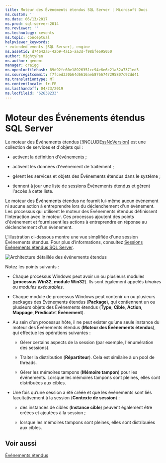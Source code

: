 ```yaml
---
title: Moteur des Événements étendus SQL Server | Microsoft Docs
ms.custom: ''
ms.date: 06/13/2017
ms.prod: sql-server-2014
ms.reviewer: ''
ms.technology: xevents
ms.topic: conceptual
helpviewer_keywords:
- extended events [SQL Server], engine
ms.assetid: d74642a5-42b9-4a15-aa3d-f98bfe695050
author: MightyPen
ms.author: genemi
manager: craigg
ms.openlocfilehash: 89d92fc60e18926351cc94e6e6c21a32a7371ed5
ms.sourcegitcommit: f7fced330b64d6616aeb8766747295807c92dd41
ms.translationtype: MT
ms.contentlocale: fr-FR
ms.lasthandoff: 04/23/2019
ms.locfileid: "62638233"
---
```

# <a name="sql-server-extended-events-engine"></a>Moteur des Événements étendus SQL Server
  Le moteur des Événements étendus [!INCLUDE[ssNoVersion](../../includes/ssnoversion-md.md)] est une collection de services et d'objets qui :  
  
-   activent la définition d'événements ;  
  
-   activent les données d'événement de traitement ;  
  
-   gèrent les services et objets des Événements étendus dans le système ;  
  
-   tiennent à jour une liste de sessions Événements étendus et gèrent l'accès à cette liste.  
  
 Le moteur des Événements étendus ne fournit lui-même aucun événement ni aucune action à entreprendre lors du déclenchement d'un événement. Les processus qui utilisent le moteur des Événements étendus définissent l'interaction avec le moteur. Ces processus ajoutent des points d'événement et fournissent les actions à entreprendre en réponse au déclenchement d'un événement.  
  
 L'illustration ci-dessous montre une vue simplifiée d'une session Événements étendus. Pour plus d’informations, consultez [Sessions Événements étendus SQL Server](sql-server-extended-events-sessions.md).  
  
 ![Architecture détaillée des événements étendus](../../database-engine/media/xearchitecturedetailed.gif "Architecture détaillée des événements étendus")  
  
 Notez les points suivants :  
  
-   Chaque processus Windows peut avoir un ou plusieurs modules (**processus Win32**, **module Win32**). Ils sont également appelés *binaires* ou *modules exécutables*.  
  
-   Chaque module de processus Windows peut contenir un ou plusieurs packages des Événements étendus (**Package**), qui contiennent un ou plusieurs objets des Événements étendus (**Type**, **Cible**, **Action**, **Mappage**, **Prédicat**et **Événement**).  
  
-   Au sein d’un processus hôte, il ne peut exister qu’une seule instance du moteur des Événements étendus (**Moteur des Événements étendus**), qui effectue les opérations suivantes :  
  
    -   Gérer certains aspects de la session (par exemple, l'énumération des sessions).  
  
    -   Traiter la distribution (**Répartiteur**). Cela est similaire à un pool de threads.  
  
    -   Gérer les mémoires tampons (**Mémoire tampon**) pour les événements. Lorsque les mémoires tampons sont pleines, elles sont distribuées aux cibles.  
  
-   Une fois qu’une session a été créée et que les événements sont liés facultativement à la session (**Contexte de session**) :  
  
    -   des instances de cibles (**Instance cible**) peuvent également être créées et ajoutées à la session ;  
  
    -   lorsque les mémoires tampons sont pleines, elles sont distribuées aux cibles.  
  
## <a name="see-also"></a>Voir aussi  
 [Événements étendus](extended-events.md)  
  
  
